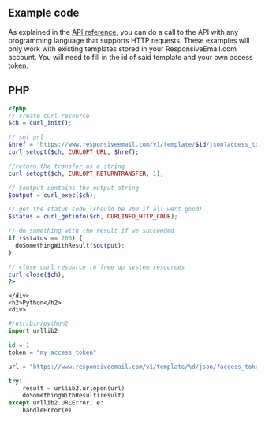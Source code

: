 <article>
    <h1>Example code</h1>
        <p>
            As explained in the <a href="/support/api/introduction">API reference</a>,
            you can do a call to the API with any programming language that
            supports HTTP requests. These examples will only work with existing templates
            stored in your ResponsiveEmail.com account. You will need to fill in the id of
            said template and your own access token.
        </p>

<div class="tabs">
    <h2>PHP</h2>
    <div>       

````php
<?php
// create curl resource
$ch = curl_init();

// set url
$href = "https://www.responsiveemail.com/v1/template/$id/json?access_token=$token";
curl_setopt($ch, CURLOPT_URL, $href);

//return the transfer as a string
curl_setopt($ch, CURLOPT_RETURNTRANSFER, 1);

// $output contains the output string
$output = curl_exec($ch);

// get the status code (should be 200 if all went good)
$status = curl_getinfo($ch, CURLINFO_HTTP_CODE);

// do something with the result if we succeeded
if ($status == 200) {
  doSomethingWithResult($output);
}

// close curl resource to free up system resources
curl_close($ch);
?>
````
    
    </div>
    <h2>Python</h2>
    <div>
    
````python
#/usr/bin/python2
import urllib2

id = 1
token = "my_access_token"

url = "https://www.responsiveemail.com/v1/template/%d/json/?access_token=%s" % (id, token)

try:
    result = urllib2.urlopen(url)
    doSomethingWithResult(result)
except urllib2.URLError, e:
    handleError(e)
````

</div>
</div>
</article>
